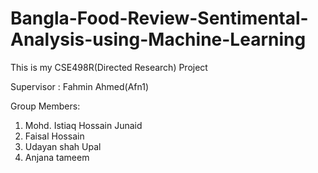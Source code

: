 # Bangla-Food-Review-Sentimental-Analysis-using-Machine-Learning
This is my CSE498R(Directed Research) Project

Supervisor : Fahmin Ahmed(Afn1)

Group Members:
1.   Mohd. Istiaq Hossain Junaid
2.   Faisal Hossain
3.   Udayan shah Upal
4.   Anjana tameem
